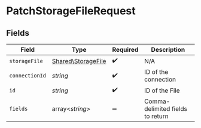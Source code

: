 # PatchStorageFileRequest


## Fields

| Field                                                    | Type                                                     | Required                                                 | Description                                              |
| -------------------------------------------------------- | -------------------------------------------------------- | -------------------------------------------------------- | -------------------------------------------------------- |
| `storageFile`                                            | [Shared\StorageFile](../../Models/Shared/StorageFile.md) | :heavy_check_mark:                                       | N/A                                                      |
| `connectionId`                                           | *string*                                                 | :heavy_check_mark:                                       | ID of the connection                                     |
| `id`                                                     | *string*                                                 | :heavy_check_mark:                                       | ID of the File                                           |
| `fields`                                                 | array<*string*>                                          | :heavy_minus_sign:                                       | Comma-delimited fields to return                         |